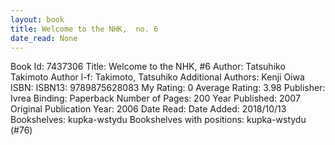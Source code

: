 ```yaml
---
layout: book
title: Welcome to the NHK,  no. 6
date_read: None
---
```


Book Id: 7437306
Title: Welcome to the NHK, #6
Author: Tatsuhiko Takimoto
Author l-f: Takimoto, Tatsuhiko
Additional Authors: Kenji Oiwa
ISBN: 
ISBN13: 9789875628083
My Rating: 0
Average Rating: 3.98
Publisher: Ivrea
Binding: Paperback
Number of Pages: 200
Year Published: 2007
Original Publication Year: 2006
Date Read: 
Date Added: 2018/10/13
Bookshelves: kupka-wstydu
Bookshelves with positions: kupka-wstydu (#76)

